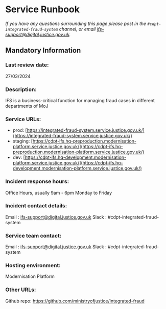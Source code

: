 # Service Runbook

<!-- This is a template that should be populated by the development team when moving to the modernisation platform, but also reviewed and kept up to date.
To ensure that people looking at your runbook can get the information they need quickly, your runbook should be short but clear. Throughout, only use acronyms if you’re confident that someone who has just been woken up at 3am would understand them. -->

_If you have any questions surrounding this page please post in the `#cdpt-integrated-fraud-system` channel,
or email <ifs-support@digital.justice.gov.uk>._

## Mandatory Information

### **Last review date:**

27/03/2024

### **Description:**

IFS is a business-critical function for managing fraud cases in different departments of MoJ

### **Service URLs:**

- prod: [https://integrated-fraud-system.service.justice.gov.uk/](https://integrated-fraud-system.service.justice.gov.uk/)
- staging: [https://cdpt-ifs.hq-preproduction.modernisation-platform.service.justice.gov.uk/](https://cdpt-ifs.hq-preproduction.modernisation-platform.service.justice.gov.uk/)
- dev: [https://cdpt-ifs.hq-development.modernisation-platform.service.justice.gov.uk/](https://cdpt-ifs.hq-development.modernisation-platform.service.justice.gov.uk/)


### **Incident response hours:**

Office Hours, usually 9am - 6pm Monday to Friday

### **Incident contact details:**

Email : <ifs-support@digital.justice.gov.uk>
Slack : #cdpt-integrated-fraud-system

### **Service team contact:**

Email : <ifs-support@digital.justice.gov.uk>
Slack : #cdpt-integrated-fraud-system

### **Hosting environment:**

Modernisation Platform

### **Other URLs:**

Github repo: <https://github.com/ministryofjustice/integrated-fraud>


